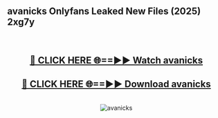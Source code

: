 <h2>avanicks Onlyfans Leaked New Files (2025) 2xg7y</h2>
<br>
<div align="center">
<h2><a href="https://mediafiles.top/avanicks&ref=git" rel="nofollow">🔴 CLICK HERE 🌐==►► Watch avanicks</a></h2>
<h2><a href="https://mediafiles.top/avanicks&ref=git" rel="nofollow">🔴 CLICK HERE 🌐==►► Download avanicks</a></h2>
<br>
<a href="https://mediafiles.top/avanicks&ref=git" rel="nofollow" data-target="animated-image.originalLink"><img src="https://i.ibb.co.com/xMMVF88/686577567.gif" alt="avanicks" style="max-width: 100%; display: inline-block;" data-target="animated-image.originalImage"></a>
</div>
<br>
<br>
